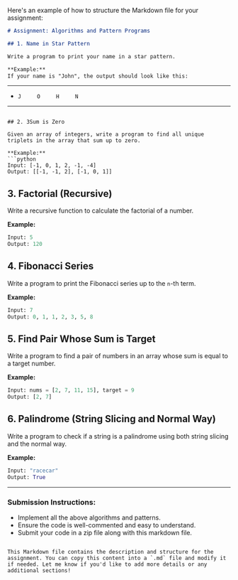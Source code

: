 Here's an example of how to structure the Markdown file for your assignment:

```markdown
# Assignment: Algorithms and Pattern Programs

## 1. Name in Star Pattern

Write a program to print your name in a star pattern.

**Example:**
If your name is "John", the output should look like this:

```
*     *     *     *     *
*     J     O     H     N
*     *     *     *     *
```

## 2. 3Sum is Zero

Given an array of integers, write a program to find all unique triplets in the array that sum up to zero.

**Example:**
```python
Input: [-1, 0, 1, 2, -1, -4]
Output: [[-1, -1, 2], [-1, 0, 1]]
```

## 3. Factorial (Recursive)

Write a recursive function to calculate the factorial of a number.

**Example:**
```python
Input: 5
Output: 120
```

## 4. Fibonacci Series

Write a program to print the Fibonacci series up to the `n`-th term.

**Example:**
```python
Input: 7
Output: 0, 1, 1, 2, 3, 5, 8
```

## 5. Find Pair Whose Sum is Target

Write a program to find a pair of numbers in an array whose sum is equal to a target number.

**Example:**
```python
Input: nums = [2, 7, 11, 15], target = 9
Output: [2, 7]
```

## 6. Palindrome (String Slicing and Normal Way)

Write a program to check if a string is a palindrome using both string slicing and the normal way.

**Example:**
```python
Input: "racecar"
Output: True
```

---

### Submission Instructions:
- Implement all the above algorithms and patterns.
- Ensure the code is well-commented and easy to understand.
- Submit your code in a zip file along with this markdown file.
```

This Markdown file contains the description and structure for the assignment. You can copy this content into a `.md` file and modify it if needed. Let me know if you'd like to add more details or any additional sections!
